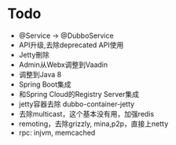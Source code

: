 Todo
================

* @Service -> @DubboService
* API升级,去除deprecated API使用
* Jetty刪除
* Admin从Webx调整到Vaadin
* 调整到Java 8
* Spring Boot集成
* 和Spring Cloud的Registry Server集成
* jetty容器去除 dubbo-container-jetty
* 去除multicast，这个基本没有用，加强redis
* remoting，去除grizzly, mina,p2p，直接上netty
* rpc: injvm, memcached
